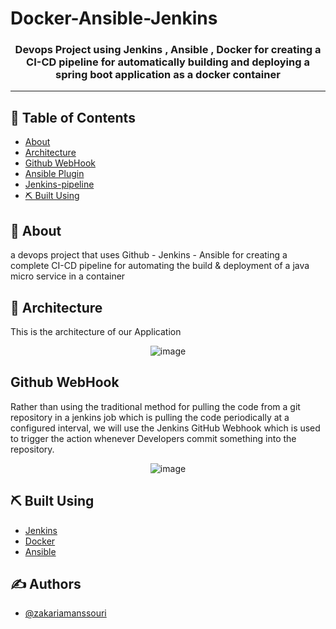 # Docker-Ansible-Jenkins

<h3 align="center">Devops Project using  Jenkins , Ansible , Docker  for creating a CI-CD pipeline for automatically building and deploying a spring boot application as a docker container </h3>

---

## 📝 Table of Contents
- [About](#about)
- [Architecture](#Architecture)
- [Github WebHook](#github-webhook)
- [Ansible Plugin](#ansible-plugin)
- [Jenkins-pipeline](#jenkins-pipeline)
- [⛏️ Built Using](#build_using)



## 🧐 About <a name = "about"></a>
a devops project that uses Github - Jenkins - Ansible for creating a complete CI-CD pipeline for automating the build & deployment of a java micro service in a container 
## 🏁 Architecture <a name = "Architecture"></a>
This is the architecture of our Application

<div align="center">

![image](https://user-images.githubusercontent.com/80859231/205272482-1d1fed34-950b-47d8-b48e-b34335671021.png)


</div>



##  Github WebHook <a name = "github-webhook"></a>
Rather than using the traditional method for pulling the code from a git repository in a jenkins job which is pulling the code periodically at a configured 
interval, we will use the Jenkins GitHub Webhook which is used to trigger the action whenever Developers commit something into the repository.

<div align="center">

![image](https://user-images.githubusercontent.com/80859231/205273670-25caa2a9-9c47-4eeb-86aa-861e3f11fc22.png)

</div>

##  ⛏️ Built Using <a name = "built_using"></a>
- [Jenkins](https://spring.io/projects/spring-boot)
- [Docker](https://www.docker.com/) 
- [Ansible](https://www.ansible.com/)

## ✍️ Authors <a name = "authors"></a>
- [@zakariamanssouri](https://github.com/zakariamanssouri) 
